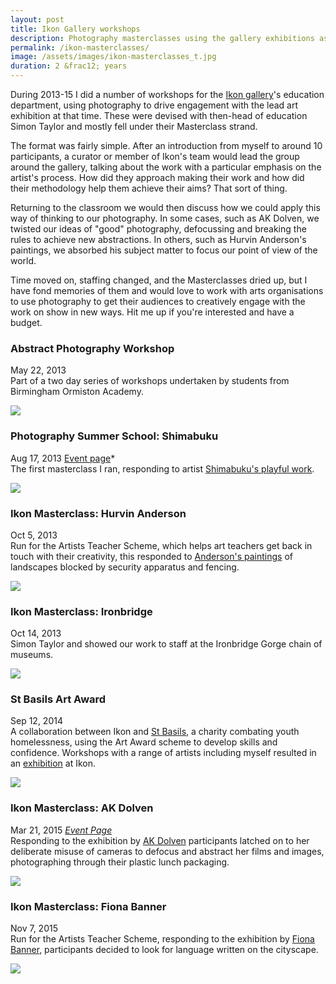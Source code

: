 ```yaml
---
layout: post
title: Ikon Gallery workshops
description: Photography masterclasses using the gallery exhibitions as a stimulus.
permalink: /ikon-masterclasses/
image: /assets/images/ikon-masterclasses_t.jpg
duration: 2 &frac12; years
---
```


During 2013-15 I did a number of workshops for the [Ikon gallery](https://www.ikon-gallery.org)'s education department, using photography to drive engagement with the lead art exhibition at that time. These were devised with then-head of education Simon Taylor and mostly fell under their Masterclass strand. 

The format was fairly simple. After an introduction from myself to around 10 participants, a curator or member of Ikon's team would lead the group around the gallery, talking about the work with a particular emphasis on the artist's process. How did they approach making their work and how did their methodology help them achieve their aims? That sort of thing. 

Returning to the classroom we would then discuss how we could apply this way of thinking to our photography. In some cases, such as AK Dolven, we twisted our ideas of "good" photography, defocussing and breaking the rules to achieve new abstractions. In others, such as Hurvin Anderson's paintings, we absorbed his subject matter to focus our point of view of the world. 

Time moved on, staffing changed, and the Masterclasses dried up, but I have fond memories of them and would love to work with arts organisations to use photography to get their audiences to creatively engage with the work on show in new ways. Hit me up if you're interested and have a budget. 

### Abstract Photography Workshop 
May 22, 2013  
Part of a two day series of workshops undertaken by students from Birmingham Ormiston Academy.

![](/assets/images/ikon/abstract.jpg)

### Photography Summer School: Shimabuku  
Aug 17, 2013 [Event page](https://www.ikon-gallery.org/event/photography-summer-school/)*  
The first masterclass I ran, responding to artist [Shimabuku's playful work](https://www.ikon-gallery.org/event/something-that-floats-something-that-sinks/). 

![](/assets/images/ikon/shimabuku.jpg)

### Ikon Masterclass: Hurvin Anderson 
Oct 5, 2013  
Run for the Artists Teacher Scheme, which helps art teachers get back in touch with their creativity, this responded to [Anderson's paintings](https://www.ikon-gallery.org/event/hurvin-anderson-reporting-back/) of landscapes blocked by security apparatus and fencing. 

![](/assets/images/ikon/anderson.jpg)

### Ikon Masterclass: Ironbridge
Oct 14, 2013  
Simon Taylor and showed our work to staff at the Ironbridge Gorge chain of museums.

![](/assets/images/ikon/ironbridge.jpg)

### St Basils Art Award
Sep 12, 2014  
A collaboration between Ikon and [St Basils](https://stbasils.org.uk), a charity combating youth homelessness, using the Art Award scheme to develop skills and confidence. Workshops with a range of artists including myself resulted in an [exhibition](https://www.ikon-gallery.org/event/st-basils-showcase/) at Ikon. 

![](/assets/images/ikon/basils.jpg)

### Ikon Masterclass: AK Dolven 
Mar 21, 2015 *[Event Page](https://www.ikon-gallery.org/event/photography-masterclass/)*  
Responding to the exhibition by [AK Dolven](https://www.ikon-gallery.org/event/8095/) participants latched on to her deliberate misuse of cameras to defocus and abstract her films and images, photographing through their plastic lunch packaging.

![](/assets/images/ikon/dolven.jpg)

### Ikon Masterclass: Fiona Banner 
Nov 7, 2015   
Run for the Artists Teacher Scheme, responding to the exhibition by [Fiona Banner](http://www.ikon-gallery.org/event/fiona-banner/), participants decided to look for language written on the cityscape. 

![](/assets/images/ikon/banner.jpg)




